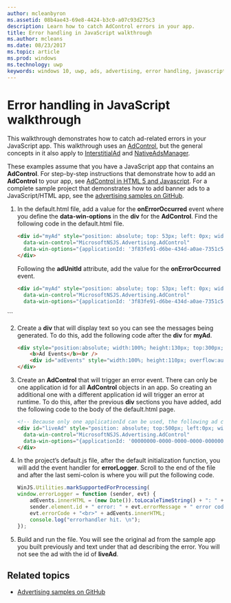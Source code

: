 ```yaml
---
author: mcleanbyron
ms.assetid: 08b4ae43-69e8-4424-b3c0-a07c93d275c3
description: Learn how to catch AdControl errors in your app.
title: Error handling in JavaScript walkthrough
ms.author: mcleans
ms.date: 08/23/2017
ms.topic: article
ms.prod: windows
ms.technology: uwp
keywords: windows 10, uwp, ads, advertising, error handling, javascript
---
```


# Error handling in JavaScript walkthrough

This walkthrough demonstrates how to catch ad-related errors in your JavaScript app. This walkthrough uses an [AdControl](https://msdn.microsoft.com/library/windows/apps/microsoft.advertising.winrt.ui.adcontrol.aspx), but the general concepts in it also apply to [InterstitialAd](https://msdn.microsoft.com/library/windows/apps/microsoft.advertising.winrt.ui.interstitialad.aspx) and [NativeAdsManager](https://msdn.microsoft.com/library/windows/apps/microsoft.advertising.winrt.ui.nativeadsmanager.aspx).

These examples assume that you have a JavaScript app that contains an **AdControl**. For step-by-step instructions that demonstrate how to add an **AdControl** to your app, see [AdControl in HTML 5 and Javascript](adcontrol-in-html-5-and-javascript.md). For a complete sample project that demonstrates how to add banner ads to a JavaScript/HTML app, see the [advertising samples on GitHub](http://aka.ms/githubads).

1.  In the default.html file, add a value for the **onErrorOccurred** event where you define the **data-win-options** in the **div** for the **AdControl**. Find the following code in the default.html file.
    ``` HTML
    <div id="myAd" style="position: absolute; top: 53px; left: 0px; width: 300px; height: 250px; z-index: 1"
      data-win-control="MicrosoftNSJS.Advertising.AdControl"
      data-win-options="{applicationId: '3f83fe91-d6be-434d-a0ae-7351c5a997f1', adUnitId: 'test'}">
    </div>
    ```
    Following the **adUnitId** attribute, add the value for the **onErrorOccurred** event.
    ``` HTML
    <div id="myAd" style="position: absolute; top: 53px; left: 0px; width: 300px; height: 250px; z-index: 1"
      data-win-control="MicrosoftNSJS.Advertising.AdControl"
      data-win-options="{applicationId: '3f83fe91-d6be-434d-a0ae-7351c5a997f1', adUnitId: 'test', onErrorOccurred: errorLogger}">
  </div>
  ```

2.  Create a **div** that will display text so you can see the messages being generated. To do this, add the following code after the **div** for **myAd**.
    ``` HTML
    <div style="position:absolute; width:100%; height:130px; top:300px; left:0px">
        <b>Ad Events</b><br />
        <div id="adEvents" style="width:100%; height:110px; overflow:auto"></div>
    </div>
    ```

3.  Create an **AdControl** that will trigger an error event. There can only be one application id for all **AdControl** objects in an app. So creating an additional one with a different application id will trigger an error at runtime. To do this, after the previous **div** sections you have added, add the following code to the body of the default.html page.
    ``` HTML
    <!-- Because only one applicationId can be used, the following ad control will fire an error event. -->
    <div id="liveAd" style="position: absolute; top:500px; left:0px; width:480px; height:80px"
      data-win-control="MicrosoftNSJS.Advertising.AdControl"
      data-win-options="{applicationId: '00000000-0000-0000-0000-000000000000', adUnitId: 'test', onErrorOccurred: errorLogger }" >
    </div>
    ```

4.  In the project’s default.js file, after the default initialization function, you will add the event handler for **errorLogger**. Scroll to the end of the file and after the last semi-colon is where you will put the following code.
    ``` javascript
    WinJS.Utilities.markSupportedForProcessing(
    window.errorLogger = function (sender, evt) {
        adEvents.innerHTML = (new Date()).toLocaleTimeString() + ": " +
        sender.element.id + " error: " + evt.errorMessage + " error code: " +
        evt.errorCode + "<br>" + adEvents.innerHTML;
        console.log("errorhandler hit. \n");
    });
    ```

5.  Build and run the file. You will see the original ad from the sample app you built previously and text under that ad describing the error. You will not see the ad with the id of **liveAd**.

## Related topics

* [Advertising samples on GitHub](http://aka.ms/githubads)
